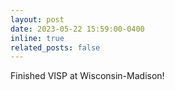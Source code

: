 ```yaml
---
layout: post
date: 2023-05-22 15:59:00-0400
inline: true
related_posts: false
---
```


Finished VISP at Wisconsin-Madison!
